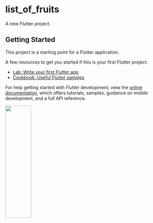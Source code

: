 # list_of_fruits

A new Flutter project.

## Getting Started

This project is a starting point for a Flutter application.

A few resources to get you started if this is your first Flutter project:

- [Lab: Write your first Flutter app](https://docs.flutter.dev/get-started/codelab)
- [Cookbook: Useful Flutter samples](https://docs.flutter.dev/cookbook)

For help getting started with Flutter development, view the
[online documentation](https://docs.flutter.dev/), which offers tutorials,
samples, guidance on mobile development, and a full API reference.

<p>
        <img src="https://user-images.githubusercontent.com/119835333/216283323-03e097bd-d0d2-417f-89ac-000c16adb59d.PNG" height="30%" width="40%">
</p>

